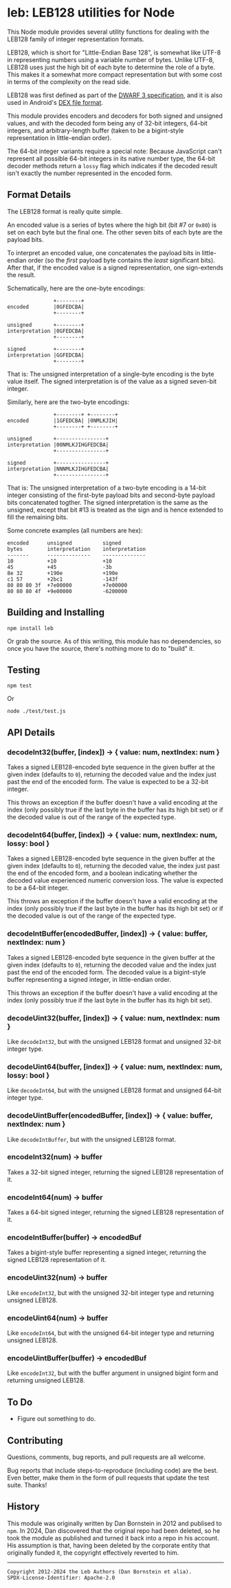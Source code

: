 leb: LEB128 utilities for Node
==============================

This Node module provides several utility functions for
dealing with the LEB128 family of integer representation formats.

LEB128, which is short for "Little-Endian Base 128", is somewhat like
UTF-8 in representing numbers using a variable number of bytes. Unlike
UTF-8, LEB128 uses just the high bit of each byte to determine the
role of a byte. This makes it a somewhat more compact representation
but with some cost in terms of the complexity on the read side.

LEB128 was first defined as part of the
[DWARF 3 specification](http://dwarfstd.org/Dwarf3Std.php), and it
is also used in Android's
[DEX file format](http://http://source.android.com/tech/dalvik/dex-format.html).

This module provides encoders and decoders for both signed and
unsigned values, and with the decoded form being any of 32-bit
integers, 64-bit integers, and arbitrary-length buffer (taken to be a
bigint-style representation in little-endian order).

The 64-bit integer variants require a special note: Because JavaScript
can't represent all possible 64-bit integers in its native number
type, the 64-bit decoder methods return a `lossy` flag which indicates
if the decoded result isn't exactly the number represented in the
encoded form.


Format Details
--------------

The LEB128 format is really quite simple.

An encoded value is a series of bytes where the high bit (bit #7 or
`0x80`) is set on each byte but the final one. The other seven bits
of each byte are the payload bits.

To interpret an encoded value, one concatenates the payload bits
in little-endian order (so the *first* payload byte contains the
*least* significant bits). After that, if the encoded value is
a signed representation, one sign-extends the result.

Schematically, here are the one-byte encodings:

```
               +--------+
encoded        |0GFEDCBA|
               +--------+

unsigned       +--------+
interpretation |0GFEDCBA|
               +--------+

signed         +--------+
interpretation |GGFEDCBA|
               +--------+
```

That is: The unsigned interpretation of a single-byte encoding is the
byte value itself. The signed interpretation is of the value as a
signed seven-bit integer.

Similarly, here are the two-byte encodings:

```
               +--------+ +--------+
encoded        |1GFEDCBA| |0NMLKJIH|
               +--------+ +--------+

unsigned       +----------------+
interpretation |00NMLKJIHGFEDCBA|
               +----------------+

signed         +----------------+
interpretation |NNNMLKJIHGFEDCBA|
               +----------------+
```

That is: The unsigned interpretation of a two-byte encoding is
a 14-bit integer consisting of the first-byte payload bits and
second-byte payload bits concatenated togther. The signed
interpretation is the same as the unsigned, except that bit #13
is treated as the sign and is hence extended to fill the remaining
bits.

Some concrete examples (all numbers are hex):

```
encoded      unsigned          signed
bytes        interpretation    interpretation
-------      --------------    --------------
10           +10               +10
45           +45               -3b
8e 32        +190e             +190e
c1 57        +2bc1             -143f
80 80 80 3f  +7e00000          +7e00000
80 80 80 4f  +9e00000          -6200000
```


Building and Installing
-----------------------

```shell
npm install leb
```

Or grab the source. As of this writing, this module has no
dependencies, so once you have the source, there's nothing more to do
to "build" it.


Testing
-------

```shell
npm test
```

Or

```shell
node ./test/test.js
```


API Details
-----------


### decodeInt32(buffer, [index]) -> { value: num, nextIndex: num }

Takes a signed LEB128-encoded byte sequence in the given buffer at the
given index (defaults to `0`), returning the decoded value and the
index just past the end of the encoded form. The value is expected to
be a 32-bit integer.

This throws an exception if the buffer doesn't have a valid encoding
at the index (only possibly true if the last byte in the buffer has
its high bit set) or if the decoded value is out of the range of the
expected type.

### decodeInt64(buffer, [index]) -> { value: num, nextIndex: num, lossy: bool }

Takes a signed LEB128-encoded byte sequence in the given buffer at the
given index (defaults to `0`), returning the decoded value, the index
just past the end of the encoded form, and a boolean indicating
whether the decoded value experienced numeric conversion loss. The
value is expected to be a 64-bit integer.

This throws an exception if the buffer doesn't have a valid encoding
at the index (only possibly true if the last byte in the buffer has
its high bit set) or if the decoded value is out of the range of the
expected type.

### decodeIntBuffer(encodedBuffer, [index]) -> { value: buffer, nextIndex: num }

Takes a signed LEB128-encoded byte sequence in the given buffer at the
given index (defaults to `0`), returning the decoded value and the
index just past the end of the encoded form. The decoded value is a
bigint-style buffer representing a signed integer, in little-endian
order.

This throws an exception if the buffer doesn't have a valid encoding
at the index (only possibly true if the last byte in the buffer has
its high bit set).

### decodeUint32(buffer, [index]) -> { value: num, nextIndex: num }

Like `decodeInt32`, but with the unsigned LEB128 format and unsigned
32-bit integer type.

### decodeUint64(buffer, [index]) -> { value: num, nextIndex: num, lossy: bool }

Like `decodeInt64`, but with the unsigned LEB128 format and unsigned
64-bit integer type.

### decodeUintBuffer(encodedBuffer, [index]) -> { value: buffer, nextIndex: num }

Like `decodeIntBuffer`, but with the unsigned LEB128 format.

### encodeInt32(num) -> buffer

Takes a 32-bit signed integer, returning the signed LEB128 representation
of it.

### encodeInt64(num) -> buffer

Takes a 64-bit signed integer, returning the signed LEB128 representation
of it.

### encodeIntBuffer(buffer) -> encodedBuf

Takes a bigint-style buffer representing a signed integer, returning the
signed LEB128 representation of it.

### encodeUint32(num) -> buffer

Like `encodeInt32`, but with the unsigned 32-bit integer type and returning
unsigned LEB128.

### encodeUint64(num) -> buffer

Like `encodeInt64`, but with the unsigned 64-bit integer type and returning
unsigned LEB128.

### encodeUintBuffer(buffer) -> encodedBuf

Like `encodeInt32`, but with the buffer argument in unsigned bigint form
and returning unsigned LEB128.


To Do
-----

* Figure out something to do.


Contributing
------------

Questions, comments, bug reports, and pull requests are all welcome.

Bug reports that include steps-to-reproduce (including code) are the
best. Even better, make them in the form of pull requests that update
the test suite. Thanks!


History
-------

This module was originally written by Dan Bornstein in 2012 and publised to
`npm`. In 2024, Dan discovered that the original repo had been deleted, so he
took the module as published and turned it back into a repo in his account. His
assumption is that, having been deleted by the corporate entity that originally
funded it, the copyright effectively reverted to him.

- - - - - - - - - -
```
Copyright 2012-2024 the Leb Authors (Dan Bornstein et alia).
SPDX-License-Identifier: Apache-2.0
```

